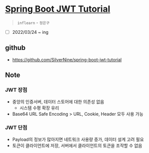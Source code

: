# [Spring Boot JWT Tutorial](https://www.inflearn.com/course/%EC%8A%A4%ED%94%84%EB%A7%81%EB%B6%80%ED%8A%B8-jwt/dashboard)

> `inflearn` - `정은구`

- [ ] 2022/03/24 ~ ing

## github

- <https://github.com/SilverNine/spring-boot-jwt-tutorial>

## Note

### JWT 장점

- 중앙의 인증서버, 데이터 스토어에 대한 의존성 없음
  - 시스템 수평 확장 유리
- Base64 URL Safe Encoding > URL, Cookie, Header 모두 사용 가능

### JWT 단점

- Payload의 정보가 많아지면 네트워크 사용량 증가, 데이터 설계 고려 필요
- 토큰이 클라이언트에 저장, 서버에서 클라이언트의 토큰을 조작할 수 없음
